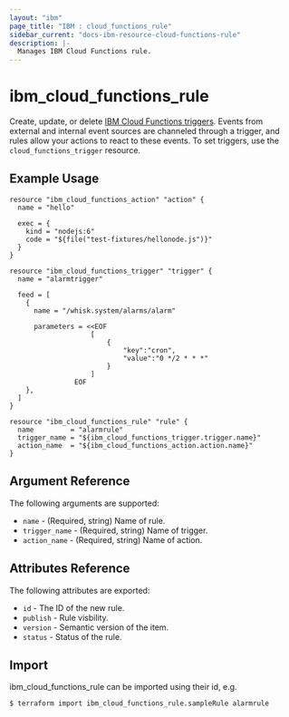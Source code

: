 ```yaml
---
layout: "ibm"
page_title: "IBM : cloud_functions_rule"
sidebar_current: "docs-ibm-resource-cloud-functions-rule"
description: |-
  Manages IBM Cloud Functions rule.
---
```


# ibm\_cloud_functions_rule

Create, update, or delete [IBM Cloud Functions triggers](https://console.bluemix.net/docs/openwhisk/openwhisk_triggers_rules.html#openwhisk_triggers). Events from external and internal event sources are channeled through a trigger, and rules allow your actions to react to these events. To set triggers, use the `cloud_functions_trigger` resource.

## Example Usage

```hcl
resource "ibm_cloud_functions_action" "action" {
  name = "hello"

  exec = {
    kind = "nodejs:6"
    code = "${file("test-fixtures/hellonode.js")}"
  }
}

resource "ibm_cloud_functions_trigger" "trigger" {
  name = "alarmtrigger"

  feed = [
    {
      name = "/whisk.system/alarms/alarm"

      parameters = <<EOF
					[
						{
							"key":"cron",
							"value":"0 */2 * * *"
						}
					]
                EOF
    },
  ]
}

resource "ibm_cloud_functions_rule" "rule" {
  name         = "alarmrule"
  trigger_name = "${ibm_cloud_functions_trigger.trigger.name}"
  action_name  = "${ibm_cloud_functions_action.action.name}"
}

```

## Argument Reference

The following arguments are supported:

* `name` - (Required, string) Name of rule.
* `trigger_name` - (Required, string) Name of trigger.
* `action_name` - (Required, string) Name of action.

## Attributes Reference

The following attributes are exported:

* `id` - The ID of the new rule.
* `publish` - Rule visbility.
* `version` - Semantic version of the item.
* `status` - Status of the rule.

## Import

ibm_cloud_functions_rule can be imported using their id, e.g.

```
$ terraform import ibm_cloud_functions_rule.sampleRule alarmrule

```

